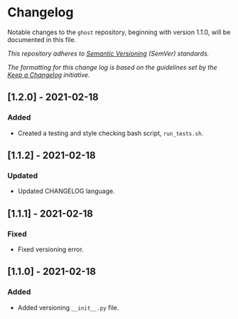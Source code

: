# Changelog
Notable changes to the `ghost` repository, beginning with version 1.1.0, will be documented in this file.

*This repository adheres to [Semantic Versioning](https://semver.org/spec/v2.0.0.html) (SemVer) standards.*

*The formatting for this change log is based on the guidelines set by the [Keep a Changelog](https://keepachangelog.com/en/1.0.0/) initiative.*


## [1.2.0] - 2021-02-18
### Added
- Created a testing and style checking bash script, `run_tests.sh`.


## [1.1.2] - 2021-02-18
### Updated
- Updated CHANGELOG language.


## [1.1.1] - 2021-02-18
### Fixed
- Fixed versioning error.


## [1.1.0] - 2021-02-18
### Added
- Added versioning `__init__.py` file.

